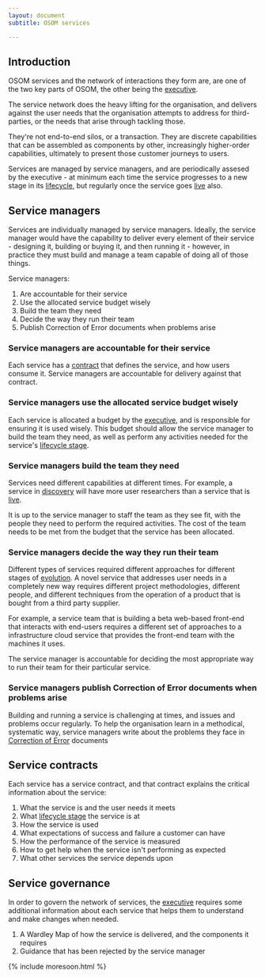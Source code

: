 ```yaml
---
layout: document
subtitle: OSOM services

---
```

## Introduction

OSOM services and the network of interactions they form are, are one
of the two key parts of OSOM, the other being the
[executive](/executive).

The service network does the heavy lifting for the organisation, and
delivers against the user needs that the organisation attempts to
address for third-parties, or the needs that arise through tackling
those.

They're not end-to-end silos, or a transaction. They are discrete
capabilities that can be assembled as components by other,
increasingly higher-order capabilities, ultimately to present those
customer journeys to users.

Services are managed by service managers, and are periodically assesed
by the executive - at minimum each time the service progresses to a new
stage in its [lifecycle](/lifecycle/), but regularly once the service goes
[live](/lifecycle/#live) also.

## Service managers

Services are individually managed by service managers. Ideally, the
service manager would have the capability to deliver every element of
their service - designing it, building or buying it, and then running
it - however, in practice they must build and manage a team capable of
doing all of those things.

Service managers:

1. Are accountable for their service
1. Use the allocated service budget wisely
1. Build the team they need
1. Decide the way they run their team
1. Publish Correction of Error documents when problems arise

### Service managers are accountable for their service

Each service has a [contract](#service-contracts) that defines the
service, and how users consume it. Service managers are accountable
for delivery against that contract.

### Service managers use the allocated service budget wisely

Each service is allocated a budget by the [executive](/executive), and
is responsible for ensuring it is used wisely. This budget should
allow the service manager to build the team they need, as well as
perform any activities needed for the service's [lifecycle
stage](/lifecycle).


### Service managers build the team they need

Services need different capabilities at different times. For example,
a service in [discovery](/lifecycle/#discovery) will have more user
researchers than a service that is [live](/lifecycle/#live).

It is up to the service manager to staff the team as they see fit,
with the people they need to perform the required activities. The cost
of the team needs to be met from the budget that the service has been
allocated.

### Service managers decide the way they run their team

Different types of services required different approaches for
different stages of [evolution](/evolution/). A novel
service that addresses user needs in a completely new way requires
different project methodologies, different people, and different
techniques from the operation of a product that is bought from a third
party supplier.

For example, a service team that is building a beta web-based
front-end that interacts with end-users requires a different set of
approaches to a infrastructure cloud service that provides the
front-end team with the machines it uses.

The service manager is accountable for deciding the most appropriate
way to run their team for their particular service.

### Service managers publish Correction of Error documents when problems arise

Building and running a service is challenging at times, and issues and
problems occur regularly. To help the organisation learn in a
methodical, systematic way, service managers write about the problems
they face in [Correction of Error](/coe/) documents 

## Service contracts

Each service has a service contract, and that contract explains the
critical information about the service:

1. What the service is and the user needs it meets
1. What [lifecycle stage](/lifecycle) the service is at
1. How the service is used
1. What expectations of success and failure a customer can have
1. How the performance of the service is measured
1. How to get help when the service isn't performing as expected
1. What other services the service depends upon

## Service governance

In order to govern the network of services, the
[executive](/executive) requires some additional information about
each service that helps them to understand and make changes when
needed. 

1. A Wardley Map of how the service is delivered, and the components
   it requires
1. Guidance that has been rejected by the service manager

{% include moresoon.html %}